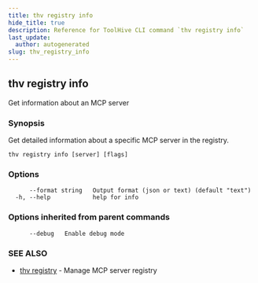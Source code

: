 ```yaml
---
title: thv registry info
hide_title: true
description: Reference for ToolHive CLI command `thv registry info`
last_update:
  author: autogenerated
slug: thv_registry_info
---
```


## thv registry info

Get information about an MCP server

### Synopsis

Get detailed information about a specific MCP server in the registry.

```
thv registry info [server] [flags]
```

### Options

```
      --format string   Output format (json or text) (default "text")
  -h, --help            help for info
```

### Options inherited from parent commands

```
      --debug   Enable debug mode
```

### SEE ALSO

* [thv registry](thv_registry.md)	 - Manage MCP server registry

